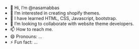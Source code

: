 - 👋 Hi, I’m @nasamabbas
- 👀 I’m interested in creating shopify themes.
- 🌱 I have learned HTML, CSS, Javascript, bootstrap.
- 💞️ I’m looking to collaborate with website theme developers.
- 📫 How to reach me.
- 😄 Pronouns: ...
- ⚡ Fun fact: ...

<!---
nasamabbas/nasamabbas is a ✨ special ✨ repository because its `README.md` (this file) appears on your GitHub profile.
You can click the Preview link to take a look at your changes.
--->
